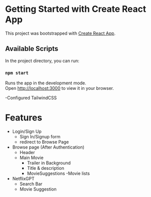 # Getting Started with Create React App

This project was bootstrapped with [Create React App](https://github.com/facebook/create-react-app).

## Available Scripts

In the project directory, you can run:

### `npm start`

Runs the app in the development mode.\
Open [http://localhost:3000](http://localhost:3000) to view it in your browser.

-Configured TailwindCSS

# Features
- Login/Sign Up
    - Sign In/Signup form
    - redirect to Browse Page
- Browse page (After Authentication)
    - Header
    - Main Movie
        - Trailer in Background
        - Title & description
        - MovieSuggestions
            -Movie lists
- NetflixGPT
    - Search Bar
    - Movie Suggestion
